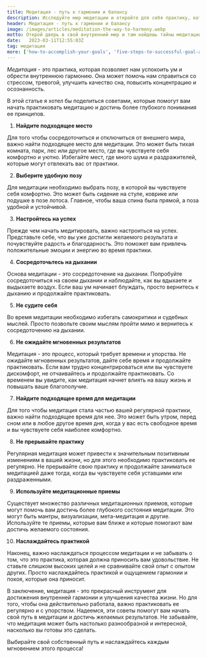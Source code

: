 ```yaml
---
title: Медитация - путь к гармонии и балансу
description: Исследуйте мир медитации и откройте для себя практику, которая поможет вам достичь гармонии и баланса. Узнайте, как медитация может улучшить ваше физическое и эмоциональное благополучие, а также научитесь контролировать свои мысли и управлять своим вниманием
header: Медитация - путь к гармонии и балансу
image: /images/articles/meditation-the-way-to-harmony.webp
motto: Открой дверь в свой внутренний мир и там найдешь тайны медитации - ключ к гармонии и балансу, который преобразит твою жизнь
date:	2023-03-11T12:55:03Z
tag: медитация
more: ['how-to-accomplish-your-goals', 'five-steps-to-successful-goal-achievement']
---
```

_Медитация_ - это практика, которая позволяет нам успокоить ум и обрести внутреннюю гармонию. Она может помочь нам справиться со стрессом, тревогой, улучшить качество сна, повысить концентрацию и осознанность.

В этой статье я хотел бы поделиться советами, которые помогут вам начать практиковать медитацию и достичь более глубокого понимания ее принципов.

1. **Найдите подходящее место**

Для того чтобы сосредоточиться и отключиться от внешнего мира, важно найти подходящее место для медитации. Это может быть тихая комната, парк, лес или другое место, где вы чувствуете себя комфортно и уютно. Избегайте мест, где много шума и раздражителей, которые могут отвлекать вас от практики.

2. **Выберите удобную позу**

Для медитации необходимо выбрать позу, в которой вы чувствуете себя комфортно. Это может быть сидение на стуле, коврике или подушке в позе лотоса. Главное, чтобы ваша спина была прямой, а поза удобной и устойчивой.

3. **Настройтесь на успех**

Прежде чем начать медитировать, важно настроиться на успех. Представьте себе, что вы уже достигли желаемого результата и почувствуйте радость и благодарность. Это поможет вам привлечь положительные эмоции и энергию во время практики.

4. **Сосредоточьтесь на дыхании**

Основа медитации - это сосредоточение на дыхании. Попробуйте сосредоточиться на своем дыхании и наблюдайте, как вы вдыхаете и выдыхаете воздух. Если ваш ум начинает блуждать, просто вернитесь к дыханию и продолжайте практиковать.

5. **Не судите себя**

Во время медитации необходимо избегать самокритики и судебных мыслей. Просто позвольте своим мыслям пройти мимо и вернитесь к сосредоточению на дыхании.

6. **Не ожидайте мгновенных результатов**

Медитация - это процесс, который требует времени и упорства. Не ожидайте мгновенных результатов, дайте себе время и продолжайте практиковать. Если вам трудно концентрироваться или вы чувствуете дискомфорт, не отчаивайтесь и продолжайте практиковать. Со временем вы увидите, как медитация начнет влиять на вашу жизнь и повышать ваше благополучие.

7. **Найдите подходящее время для медитации**

Для того чтобы медитация стала частью вашей регулярной практики, важно найти подходящее время для нее. Это может быть утром, перед сном или в любое другое время дня, когда у вас есть свободное время и вы чувствуете себя наиболее комфортно.

8. **Не прерывайте практику**

Регулярная медитация может привести к значительным позитивным изменениям в вашей жизни, но для этого необходимо практиковать ее регулярно. Не прерывайте свою практику и продолжайте заниматься медитацией даже тогда, когда вы чувствуете себя уставшими или раздраженными.

9. **Используйте медитационные приемы**

Существует множество различных медитационных приемов, которые могут помочь вам достичь более глубокого состояния медитации. Это могут быть мантры, визуализации, мета-медитация и другие. Используйте те приемы, которые вам ближе и которые помогают вам достичь желаемого состояния.

10. **Наслаждайтесь практикой**

Наконец, важно наслаждаться процессом медитации и не забывать о том, что это практика, которая должна приносить вам удовольствие. Не ставьте слишком высоких целей и не сравнивайте свой опыт с опытом других. Просто наслаждайтесь практикой и ощущением гармонии и покоя, которые она приносит.

  
В заключение, медитация - это прекрасный инструмент для достижения внутренней гармонии и улучшения качества жизни. Но для того, чтобы она действительно работала, важно практиковать ее регулярно и с упорством. Надеемся, эти советы помогут вам начать свой путь в медитации и достичь желаемых результатов. Не забывайте, что медитация может быть настолько разнообразной и интересной, насколько вы готовы это сделать.

  
Выбирайте свой собственный путь и наслаждайтесь каждым мгновением этого процесса!
